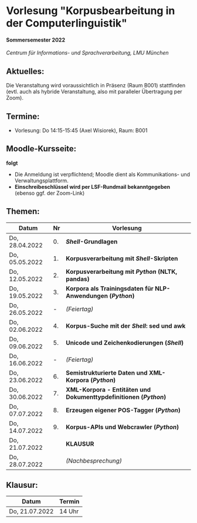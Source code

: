 # Vorlesung "Korpusbearbeitung in der Computerlinguistik"

#### Sommersemester 2022

*Centrum für Informations- und Sprachverarbeitung, LMU München*


## Aktuelles:

Die Veranstaltung wird voraussichtlich in Präsenz (Raum B001) stattfinden (evtl. auch als hybride Veranstaltung, also mit paralleler Übertragung per Zoom).


## Termine:

- Vorlesung: Do 14:15-15:45 (Axel Wisiorek), Raum: B001



## Moodle-Kursseite:

**folgt**

- Die Anmeldung ist verpflichtend; Moodle dient als Kommunikations- und Verwaltungsplattform.
- **Einschreibeschlüssel wird per LSF-Rundmail bekanntgegeben** (ebenso ggf. der Zoom-Link)




## Themen:

| Datum  | Nr | Vorlesung | 
| ------------- | ------------- | ------------- | 
|  Do, 28.04.2022 |  0. | ***Shell*-Grundlagen** |
|  Do, 05.05.2022 |  1. | **Korpusverarbeitung mit *Shell*-Skripten** |
|  Do, 12.05.2022 |  2. | **Korpusverarbeitung mit *Python* (NLTK, pandas)** |
|  Do, 19.05.2022 |  3. | **Korpora als Trainingsdaten für NLP-Anwendungen (*Python*)** |
|  Do, 26.05.2022 |  - | *(Feiertag)*  |
|  Do, 02.06.2022 |  4. | **Korpus-Suche mit der *Shell*: sed und awk** |
|  Do, 09.06.2022 |  5. | **Unicode und Zeichenkodierungen (*Shell*)** |
|  Do, 16.06.2022 | - | *(Feiertag)*  |
|  Do, 23.06.2022 |  6. | **Semistrukturierte Daten und XML-Korpora (*Python*)** |
|  Do, 30.06.2022 |  7. | **XML-Korpora - Entitäten und Dokumenttypdefinitionen (*Python*)** |
|  Do, 07.07.2022 |  8. | **Erzeugen eigener POS-Tagger (*Python*)** |
|  Do, 14.07.2022 |  9. | **Korpus-APIs und Webcrawler (*Python*)** |
|  Do, 21.07.2022 |   | **KLAUSUR** |
|  Do, 28.07.2022 |   | *(Nachbesprechung)* |


## Klausur:

| Datum  | Termin | 
| ------------- | ------------- | 
|  Do, 21.07.2022 |  14 Uhr   | 


